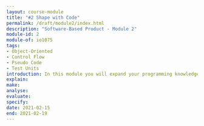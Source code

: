 ```yaml
---
layout: course-module
title: "#2 Shape with Code"
permalink: /draft/module2/index.html
description: "Software-Based Product - Module 2"
module-id: 2
module-of: io1075
tags:
- Object-Oriented
- Control Flow
- Pseudo Code
- Test Units
introduction: In this module you will expand your programming knowledge with Object-Oriented paradigm. You will apply these concepts in combination with control flow to shape the behaviour of your GoodNight Lamp such as pulsating and breathing with various colors. You will experiment with Test Units in order to validate the behaviour of your Lamp.
explain:
make:
analyse:
evaluate:
specify:
date: 2021-02-15
end: 2021-02-19
---
```


